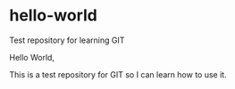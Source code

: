 # hello-world
Test repository for learning GIT

Hello World,

This is a test repository for GIT so I can learn how to use it. 
